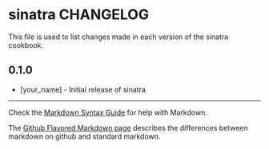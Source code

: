 sinatra CHANGELOG
=================

This file is used to list changes made in each version of the sinatra cookbook.

0.1.0
-----
- [your_name] - Initial release of sinatra

- - -
Check the [Markdown Syntax Guide](http://daringfireball.net/projects/markdown/syntax) for help with Markdown.

The [Github Flavored Markdown page](http://github.github.com/github-flavored-markdown/) describes the differences between markdown on github and standard markdown.
